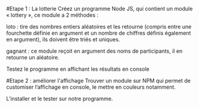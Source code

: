 #Etape 1 : La lotterie
Créez un programme Node JS, qui contient un module « lottery », ce module a 2 méthodes :

loto : tire des nombres entiers aléatoires et les retourne (compris entre une fourchette définie en argument et un nombre de chiffres définis également en argument), ils doivent être triés et uniques.

gagnant : ce module reçoit en argument des noms de participants, il en retourne un aléatoire.

Testez le programme en affichant les résultats en console

#Etape 2 : améliorer l'affichage
Trouver un module sur NPM qui permet de customiser l’affichage en console, le mettre en couleurs notamment.

L’installer et le tester sur notre programme.

